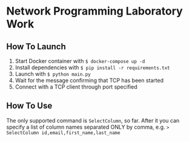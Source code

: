 # Network Programming Laboratory Work

## How To Launch

1. Start Docker container with `$ docker-compose up -d`
1. Install dependencies with `$ pip install -r requirements.txt`
1. Launch with `$ python main.py`
1. Wait for the message confirming that TCP has been started
1. Connect with a TCP client through port specified

## How To Use

The only supported command is `SelectColumn`, so far. After it you can specify a list of column names separated ONLY by comma, e.g. `> SelectColumn id,email,first_name,last_name`

